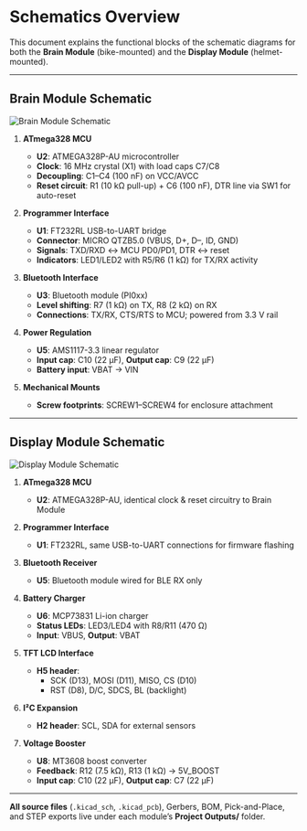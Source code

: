 # Schematics Overview

This document explains the functional blocks of the schematic diagrams for both the **Brain Module** (bike-mounted) and the **Display Module** (helmet-mounted).

---

## Brain Module Schematic

![Brain Module Schematic](image/brain.PNG)

1. **ATmega328 MCU**  
   - **U2**: ATMEGA328P-AU microcontroller  
   - **Clock**: 16 MHz crystal (X1) with load caps C7/C8  
   - **Decoupling**: C1–C4 (100 nF) on VCC/AVCC  
   - **Reset circuit**: R1 (10 kΩ pull-up) + C6 (100 nF), DTR line via SW1 for auto-reset  

2. **Programmer Interface**  
   - **U1**: FT232RL USB-to-UART bridge  
   - **Connector**: MICRO QTZB5.0 (VBUS, D+, D–, ID, GND)  
   - **Signals**: TXD/RXD ↔ MCU PD0/PD1, DTR ↔ reset  
   - **Indicators**: LED1/LED2 with R5/R6 (1 kΩ) for TX/RX activity  

3. **Bluetooth Interface**  
   - **U3**: Bluetooth module (PI0xx)  
   - **Level shifting**: R7 (1 kΩ) on TX, R8 (2 kΩ) on RX  
   - **Connections**: TX/RX, CTS/RTS to MCU; powered from 3.3 V rail  

4. **Power Regulation**  
   - **U5**: AMS1117-3.3 linear regulator  
   - **Input cap**: C10 (22 µF), **Output cap**: C9 (22 µF)  
   - **Battery input**: VBAT → VIN  

5. **Mechanical Mounts**  
   - **Screw footprints**: SCREW1–SCREW4 for enclosure attachment  

---

## Display Module Schematic

![Display Module Schematic](image/display.PNG)

1. **ATmega328 MCU**  
   - **U2**: ATMEGA328P-AU, identical clock & reset circuitry to Brain Module  

2. **Programmer Interface**  
   - **U1**: FT232RL, same USB-to-UART connections for firmware flashing  

3. **Bluetooth Receiver**  
   - **U5**: Bluetooth module wired for BLE RX only  

4. **Battery Charger**  
   - **U6**: MCP73831 Li-ion charger  
   - **Status LEDs**: LED3/LED4 with R8/R11 (470 Ω)  
   - **Input**: VBUS, **Output**: VBAT  

5. **TFT LCD Interface**  
   - **H5 header**:  
     - SCK (D13), MOSI (D11), MISO, CS (D10)  
     - RST (D8), D/C, SDCS, BL (backlight)  

6. **I²C Expansion**  
   - **H2 header**: SCL, SDA for external sensors  

7. **Voltage Booster**  
   - **U8**: MT3608 boost converter  
   - **Feedback**: R12 (7.5 kΩ), R13 (1 kΩ) → 5V_BOOST  
   - **Input cap**: C10 (22 µF), **Output cap**: C7 (22 µF)  

---

**All source files** (`.kicad_sch`, `.kicad_pcb`), Gerbers, BOM, Pick-and-Place, and STEP exports live under each module’s **Project Outputs/** folder.  
